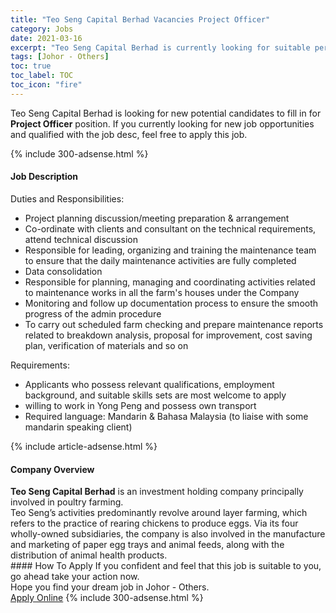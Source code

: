 ```yaml
---
title: "Teo Seng Capital Berhad Vacancies Project Officer" 
category: Jobs 
date: 2021-03-16 
excerpt: "Teo Seng Capital Berhad is currently looking for suitable person to fill in the Project Officer which based in Johor - Others" 
tags: [Johor - Others] 
toc: true 
toc_label: TOC 
toc_icon: "fire" 
--- 
```


<p>Teo Seng Capital Berhad is looking for new potential candidates to fill in for <b>Project Officer</b> position. If you currently looking for new job opportunities and qualified with the job desc, feel free to apply this job.
</p>{% include 300-adsense.html %} 
<div><div><h4>Job Description</h4></div><div><div><span><div><p>Duties and Responsibilities:</p><ul><li>Project planning discussion/meeting preparation &amp; arrangement</li><li>Co-ordinate with clients and consultant on the technical requirements, attend technical discussion</li><li>Responsible for leading, organizing and training the maintenance team to ensure that the daily maintenance activities are fully completed</li><li>Data consolidation</li><li>Responsible for planning, managing and coordinating activities related to maintenance works in all the farm's houses under the Company</li><li>Monitoring and follow up documentation process to ensure the smooth progress of the admin procedure</li><li>To carry out scheduled farm checking and prepare maintenance reports related to breakdown analysis, proposal for improvement, cost saving plan, verification of materials and so on</li></ul><p>Requirements:</p><ul><li>Applicants who possess relevant qualifications, employment background, and suitable skills sets are most welcome to apply</li><li>willing to work in Yong Peng and possess own transport</li><li>Required language: Mandarin &amp; Bahasa Malaysia (to liaise with some mandarin speaking client)</li></ul></div></span></div></div></div> 
{% include article-adsense.html %} 
<div><div><h4>Company Overview</h4></div><div><div><span><div><div>
<div><strong>Teo Seng Capital Berhad</strong> is an investment holding company principally involved in poultry farming.</div>
<div>Teo Seng&#8217;s activities predominantly revolve around layer farming, which refers to the practice of rearing chickens to produce eggs. Via its four wholly-owned subsidiaries, the company is also involved in the manufacture and marketing of paper egg trays and animal feeds, along with the distribution of animal health products.</div>
</div></div></span></div></div></div> 
#### How To Apply 
If you confident and feel that this job is suitable to you, go ahead take your action now. <br/> 
Hope you find your dream job in Johor - Others. <br/> 
<a href="https://www.jobstreet.com.my/en/job/project-officer-4508078?jobId=jobstreet-my-job-4508078&" class="btn btn--info" target="_blank" rel="nofollow noopenner">Apply Online</a> 
{% include 300-adsense.html %} 
